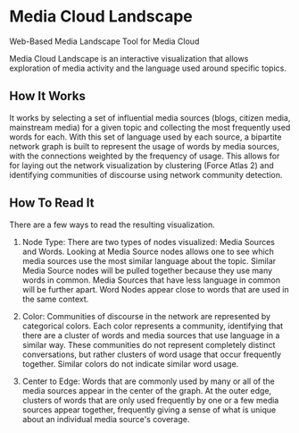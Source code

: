 # Media Cloud Landscape
Web-Based Media Landscape Tool for Media Cloud

Media Cloud Landscape is an interactive visualization that allows exploration of media activity and the language used around specific topics. 

## How It Works
It works by selecting a set of influential media sources (blogs, citizen media, mainstream media) for a given topic and collecting the most frequently used words for each. With this set of language used by each source, a bipartite network graph is built to represent the usage of words by media sources, with the connections weighted by the frequency of usage. This allows for for laying out the network visualization by clustering (Force Atlas 2) and identifying communities of discourse using network community detection.

## How To Read It
There are a few ways to read the resulting visualization. 

1.	Node Type: There are two types of nodes visualized: Media Sources and Words. Looking at Media Source nodes allows one to see which media sources use the most similar language about the topic. Similar Media Source nodes will be pulled together because they use many words in common. Media Sources that have less language in common will be further apart. Word Nodes appear close to words that are used in the same context. 

2.	Color: Communities of discourse in the network are represented by categorical colors. Each color represents a community, identifying that there are a cluster of words and media sources that use language in a similar way. These communities do not represent completely distinct conversations, but rather clusters of word usage that occur frequently together. Similar colors do not indicate similar word usage.

3.	Center to Edge: Words that are commonly used by many or all of the media sources appear in the center of the graph. At the outer edge, clusters of words that are only used frequently by one or a few media sources appear together, frequently giving a sense of what is unique about an individual media source's coverage.

